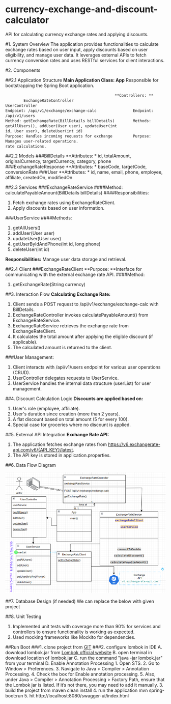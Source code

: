 # currency-exchange-and-discount-calculator
API for calculating currency exchange rates and applying discounts.


#1. System Overview
The application provides functionalities to calculate exchange rates based on user input, apply discounts based on user eligibility, and manage user data. It leverages external APIs to fetch currency conversion rates and uses RESTful services for client interactions.

#2. Components

##2.1 Application Structure
**Main Application Class: App** Responsible for bootstrapping the Spring Boot application.

													**Controllers: **
			ExchangeRateController                                            UserController
	Endpoint: /api/v1/exchange/exchange-calc				Endpoint: /api/v1/users
	Method: getExchangeRate(BillDetails billDetails)    	Methods: getAllUsers(), addUser(User user), updateUser(int           																					  id, User user), deleteUser(int id)
	Purpose: Handles incoming requests for exchange 		Purpose: Manages user-related operations.
	rate calculations.
	
 
##2.2 Models
###BillDetails
**Attributes: * id, totalAmount, originalCurrency, targetCurrency, category, phone
###ExchangeRateResponse
**Attributes: * baseCode, targetCode, conversionRate
###User
**Attributes: * id, name, email, phone, employee, affiliate, createdOn, modifiedOn

##2.3 Services
###ExchangeRateService
####Method: 
calculatePayableAmount(BillDetails billDetails)
####Responsibilities:
1. Fetch exchange rates using ExchangeRateClient.
2. Apply discounts based on user information.

###UserService
####Methods:
1. getAllUsers()
2. addUser(User user)
3. updateUser(User user)
4. getUserByIdAndPhone(int id, long phone)
5. deleteUser(int id)

**Responsibilities:**
Manage user data storage and retrieval.

##2.4 Client
###ExchangeRateClient
**Purpose: **Interface for communicating with the external exchange rate API.
####Method: 
1. getExchangeRate(String currency)

##3. Interaction Flow
**Calculating Exchange Rate:**

1. Client sends a POST request to /api/v1/exchange/exchange-calc with BillDetails.
2. ExchangeRateController invokes calculatePayableAmount() from ExchangeRateService.
3. ExchangeRateService retrieves the exchange rate from ExchangeRateClient.
4. It calculates the total amount after applying the eligible discount (if applicable).
5. The calculated amount is returned to the client.

###User Management:

1. Client interacts with /api/v1/users endpoint for various user operations (CRUD).
2. UserController delegates requests to UserService.
3. UserService handles the internal data structure (userList) for user management.

##4. Discount Calculation Logic
**Discounts are applied based on:**

1. User's role (employee, affiliate).
2. User's duration since creation (more than 2 years).
3. A flat discount based on total amount (5 for every 100).
4. Special case for groceries where no discount is applied.

##5. External API Integration
**Exchange Rate API:**
1. The application fetches exchange rates from https://v6.exchangerate-api.com/v6/{API_KEY}/latest.
2. The API key is stored in application.properties.

##6. Data Flow Diagram

![Data Flow Diagram](images/data-flow-diagram.png)



##7. Database Design (if needed)
We can replace the below with given project 

##8. Unit Testing
1. Implemented unit tests with coverage more than 90% for services and controllers to ensure functionality is working as expected.
2. Used mocking frameworks like Mockito for dependencies.

##Run Boot
###1. clone project from [GIT](https://github.com/tamitkumar/currency-exchange-and-discount-calculator.git)
###2. configure lombok in IDE
	A. download lombok.jar from [Lombok official website](https://projectlombok.org/download)
	B. open terminal in download location of lombok.jar
	C. run the command "java -jar lombok.jar" from your terminal
	D. Enable Annotation Processing
		1. Open STS.
		2. Go to Window > Preferences.
		3. Navigate to Java > Compiler > Annotation Processing.
		4. Check the box for Enable annotation processing.
		5. Also, under Java > Compiler > Annotation Processing > Factory Path, ensure that the Lombok jar is listed. If it’s not there, you may need to add it manually.
3. build the project from maven clean install
4. run the application mvn spring-boot:run
5. hit http://localhost:8080/swagger-ui/index.html
	




		
		